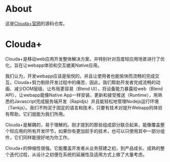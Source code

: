 About
==========

这是[Clouda+官网](http://clouda.baidu.com)的源码仓库。

Clouda+
==========

Clouda+是移动web应用开发整体解决方案，并特别针对百度轻应用场景进行了优化，旨在让webapp体验和交互媲美Native应用。

我们认为，开发webapp应该是愉悦的，并且让使用者也能愉快而流畅的完成交互。Clouda+努力剔除开发过程中的痛苦，因此，我们帮助开发者完成流畅的动画、减少DOM层级、让布局更容易（Blend UI），将设备能力暴露给web（Blend API），让webapp能像Native App一样安装、更新和接受推送（Runtime），用熟悉的Javascript完成服务端开发（Rapidjs）并且能轻松地管理Nodejs运行环境（Tankjs）。我们不拘泥于固定的语言和技术，只要有技术对提升Webapp的体验有帮助，它们就能为我们所用。

Clouda+是解耦的，易于理解的。刚才提到的那些组成部分联合起来，能像覆盖整个轻应用的所有开发环节，如果你有更加趁手的技术，也可以只使用其中一部分组件，它们同样能很好地为你工作。

Clouda+的伸缩性很强。它能覆盖开发者从业务搭建之初，到产品成长、成熟的整个迭代过程，从设计之初便在系统的延展性及适用方式上做了大量考虑。

